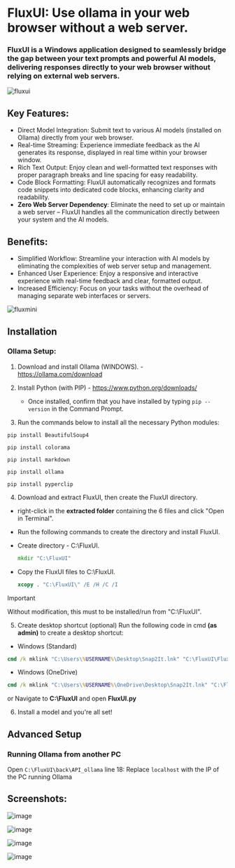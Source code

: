 # FluxUI: Use ollama in your web browser without a web server.
### FluxUI is a Windows application designed to seamlessly bridge the gap between your text prompts and powerful AI models, delivering responses directly to your web browser without relying on external web servers.

![fluxui](https://github.com/user-attachments/assets/d8d789b6-1780-41a9-ba0a-2490488c9140)

## Key Features:

* Direct Model Integration: Submit text to various AI models (installed on Ollama) directly from your web browser.
* Real-time Streaming: Experience immediate feedback as the AI generates its response, displayed in real time within your browser window.
* Rich Text Output: Enjoy clean and well-formatted text responses with proper paragraph breaks and line spacing for easy readability.
* Code Block Formatting: FluxUI automatically recognizes and formats code snippets into dedicated code blocks, enhancing clarity and readability.
* **Zero Web Server Dependency**: Eliminate the need to set up or maintain a web server – FluxUI handles all the communication directly between your system and the AI models.
## Benefits:

* Simplified Workflow: Streamline your interaction with AI models by eliminating the complexities of web server setup and management.
* Enhanced User Experience: Enjoy a responsive and interactive experience with real-time feedback and clear, formatted output.
* Increased Efficiency: Focus on your tasks without the overhead of managing separate web interfaces or servers.


![fluxmini](https://github.com/user-attachments/assets/3a4d2b2e-051c-47d2-9b4e-8dff9e526c1e)



## Installation

### Ollama Setup:
1. Download and install Ollama (WINDOWS). - https://ollama.com/download
   
2. Install Python (with PIP) - https://www.python.org/downloads/
   - Once installed, confirm that you have installed by typing `pip --version` in the Command Prompt.

3. Run the commands below to install all the necessary Python modules:
```
pip install BeautifulSoup4
```
```
pip install colorama
```
```
pip install markdown
```
```
pip install ollama
```
```
pip install pyperclip
```

4. Download and extract FluxUI, then create the FluxUI directory.

  * right-click in the **extracted folder** containing the 6 files and click "Open in Terminal".
   
  * Run the following commands to create the directory and install FluxUI.

* Create directory - C:\FluxUI.
   ```cmd
   mkdir "C:\FluxUI"
   ```
* Copy the FluxUI files to C:\FluxUI.
   ```cmd
   xcopy . "C:\FluxUI\" /E /H /C /I
   ```
   
> [!IMPORTANT]
> Without modification, this must to be installed/run from "C:\FluxUI".

 
5. Create desktop shortcut (optional)
  Run the following code in cmd **(as admin)** to create a desktop shortcut: 
- Windows (Standard)
```cmd
cmd /k mklink "C:\Users\%USERNAME%\Desktop\Snap2It.lnk" "C:\FluxUI\FluxUI.py"
```
- Windows (OneDrive)
```cmd
cmd /k mklink "C:\Users\%USERNAME%\OneDrive\Desktop\Snap2It.lnk" "C:\FluxUI\FluxUI.py"
```
or Navigate to **C:\FluxUI** and open **FluxUI.py**

6. Install a model and you're all set!

## Advanced Setup

### Running Ollama from another PC
Open ``C:\FluxUI\back\API_ollama`` line 18: Replace ``localhost`` with the IP of the PC running Ollama

## Screenshots:

![image](https://github.com/user-attachments/assets/71b49752-39aa-4364-ac59-0028b98bbbbf)

![image](https://github.com/user-attachments/assets/27fd32bd-1875-4009-be2f-11c7e0162fc7)

![image](https://github.com/user-attachments/assets/5c8613d4-ed54-482a-864c-70f7ded8a69e)

![image](https://github.com/user-attachments/assets/8c12a084-59f5-434e-9d7f-af10b636a016)


